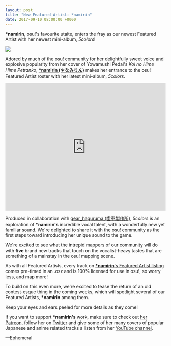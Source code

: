 ```yaml
---
layout: post
title: "New Featured Artist: *namirin"
date: 2017-09-10 08:00:00 +0000
---
```


**\*namirin**, osu!'s favourite utaite, enters the fray as our newest Featured Artist with her newest mini-album, *5colors*!

[![](https://assets.ppy.sh/artists/18/header.jpg)](https://osu.ppy.sh/beatmaps/artists/18)

Adored by much of the osu! community for her delightfully sweet voice and explosive popularity from her cover of Yowamushi Pedal's _Koi no Hime Hime Pettanko_, [**\*namirin (＊なみりん)**](https://osu.ppy.sh/beatmaps/artists/18) makes her entrance to the osu! Featured Artist roster with her latest mini-album, *5colors*.

<iframe width="100%" height="400" src="https://www.youtube.com/embed/RJEDLZxCIks" frameborder="0" allowfullscreen></iframe>

Produced in collaboration with [gear_haguruma (歯車製作所)](https://twitter.com/gear_haguruma), *5colors* is an exploration of **\*namirin's** incredible vocal talent, with a wonderfully new yet familiar sound. We're delighted to share it with the osu! community as the first steps toward introducing her unique sound to the game.

We're excited to see what the intrepid mappers of our community will do with **five** brand new tracks that touch on the vocalist-heavy tastes that are something of a mainstay in the osu! mapping scene.

As with all Featured Artists, every track on [**\*namirin**'s Featured Artist listing](https://osu.ppy.sh/beatmaps/artists/18) comes pre-timed in an .osz and is 100% licensed for use in osu!, so worry less, and map more!

To build on this even more, we're excited to tease the return of an old contest-esque thing in the coming weeks, which will spotlight several of our Featured Artists, **\*namirin** among them. 

Keep your eyes and ears peeled for more details as they come!

If you want to support **\*namirin's** work, make sure to check out [her Patreon](https://www.patreon.com/user?u=3543458), follow her on [Twitter](https://twitter.com/namirin_2525) and give some of her many covers of popular Japanese and anime related tracks a listen from her [YouTube channel](https://www.youtube.com/c/namirin).

—Ephemeral